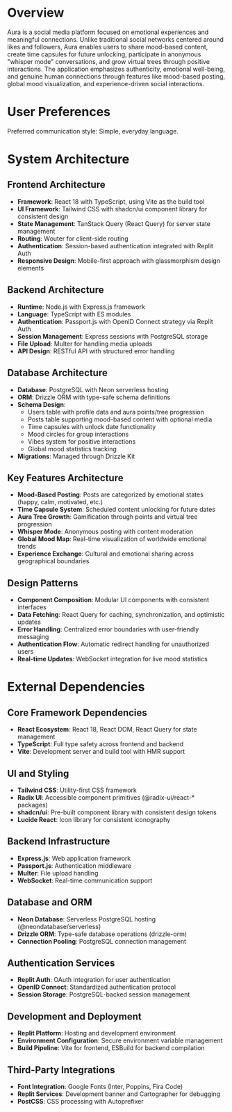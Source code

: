 # Overview

Aura is a social media platform focused on emotional experiences and meaningful connections. Unlike traditional social networks centered around likes and followers, Aura enables users to share mood-based content, create time capsules for future unlocking, participate in anonymous "whisper mode" conversations, and grow virtual trees through positive interactions. The application emphasizes authenticity, emotional well-being, and genuine human connections through features like mood-based posting, global mood visualization, and experience-driven social interactions.

# User Preferences

Preferred communication style: Simple, everyday language.

# System Architecture

## Frontend Architecture
- **Framework**: React 18 with TypeScript, using Vite as the build tool
- **UI Framework**: Tailwind CSS with shadcn/ui component library for consistent design
- **State Management**: TanStack Query (React Query) for server state management
- **Routing**: Wouter for client-side routing
- **Authentication**: Session-based authentication integrated with Replit Auth
- **Responsive Design**: Mobile-first approach with glassmorphism design elements

## Backend Architecture
- **Runtime**: Node.js with Express.js framework
- **Language**: TypeScript with ES modules
- **Authentication**: Passport.js with OpenID Connect strategy via Replit Auth
- **Session Management**: Express sessions with PostgreSQL storage
- **File Upload**: Multer for handling media uploads
- **API Design**: RESTful API with structured error handling

## Database Architecture
- **Database**: PostgreSQL with Neon serverless hosting
- **ORM**: Drizzle ORM with type-safe schema definitions
- **Schema Design**: 
  - Users table with profile data and aura points/tree progression
  - Posts table supporting mood-based content with optional media
  - Time capsules with unlock date functionality
  - Mood circles for group interactions
  - Vibes system for positive interactions
  - Global mood statistics tracking
- **Migrations**: Managed through Drizzle Kit

## Key Features Architecture
- **Mood-Based Posting**: Posts are categorized by emotional states (happy, calm, motivated, etc.)
- **Time Capsule System**: Scheduled content unlocking for future dates
- **Aura Tree Growth**: Gamification through points and virtual tree progression
- **Whisper Mode**: Anonymous posting with content moderation
- **Global Mood Map**: Real-time visualization of worldwide emotional trends
- **Experience Exchange**: Cultural and emotional sharing across geographical boundaries

## Design Patterns
- **Component Composition**: Modular UI components with consistent interfaces
- **Data Fetching**: React Query for caching, synchronization, and optimistic updates
- **Error Handling**: Centralized error boundaries with user-friendly messaging
- **Authentication Flow**: Automatic redirect handling for unauthorized users
- **Real-time Updates**: WebSocket integration for live mood statistics

# External Dependencies

## Core Framework Dependencies
- **React Ecosystem**: React 18, React DOM, React Query for state management
- **TypeScript**: Full type safety across frontend and backend
- **Vite**: Development server and build tool with HMR support

## UI and Styling
- **Tailwind CSS**: Utility-first CSS framework
- **Radix UI**: Accessible component primitives (@radix-ui/react-* packages)
- **shadcn/ui**: Pre-built component library with consistent design tokens
- **Lucide React**: Icon library for consistent iconography

## Backend Infrastructure
- **Express.js**: Web application framework
- **Passport.js**: Authentication middleware
- **Multer**: File upload handling
- **WebSocket**: Real-time communication support

## Database and ORM
- **Neon Database**: Serverless PostgreSQL hosting (@neondatabase/serverless)
- **Drizzle ORM**: Type-safe database operations (drizzle-orm)
- **Connection Pooling**: PostgreSQL connection management

## Authentication Services
- **Replit Auth**: OAuth integration for user authentication
- **OpenID Connect**: Standardized authentication protocol
- **Session Storage**: PostgreSQL-backed session management

## Development and Deployment
- **Replit Platform**: Hosting and development environment
- **Environment Configuration**: Secure environment variable management
- **Build Pipeline**: Vite for frontend, ESBuild for backend compilation

## Third-Party Integrations
- **Font Integration**: Google Fonts (Inter, Poppins, Fira Code)
- **Replit Services**: Development banner and Cartographer for debugging
- **PostCSS**: CSS processing with Autoprefixer